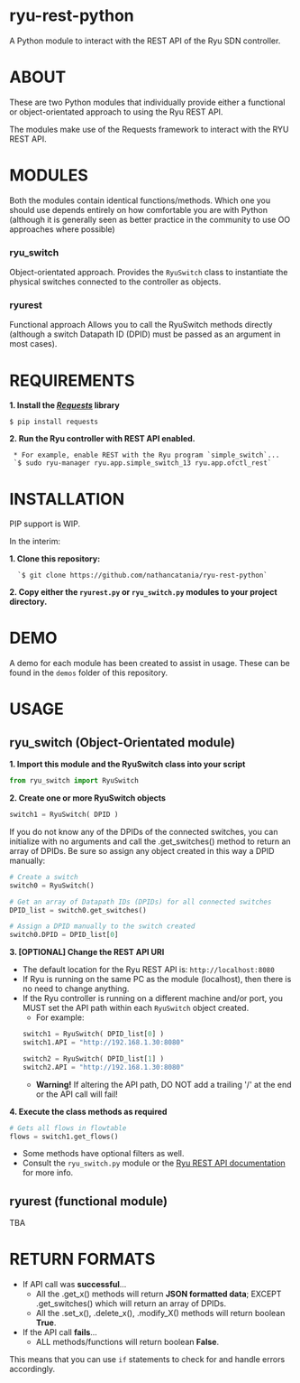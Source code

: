 # ryu-rest-python
A Python module to interact with the REST API of the Ryu SDN controller.

# ABOUT
These are two Python modules that individually provide either a functional or object-orientated approach to using the Ryu REST API.

The modules make use of the Requests framework to interact with the RYU REST API.

# MODULES
Both the modules contain identical functions/methods. Which one you should use depends entirely on how comfortable you are with Python (although it is generally seen as better practice in the community to use OO approaches where possible)
### ryu_switch
Object-orientated approach.
Provides the `RyuSwitch` class to instantiate the physical switches connected to the controller as objects.
### ryurest
Functional approach
Allows you to call the RyuSwitch methods directly (although a switch Datapath ID (DPID) must be passed as an argument in most cases).

# REQUIREMENTS
**1. Install the [*Requests*][requests] library**

   `$ pip install requests`


**2. Run the Ryu controller with REST API enabled.**

     * For example, enable REST with the Ryu program `simple_switch`...
     `$ sudo ryu-manager ryu.app.simple_switch_13 ryu.app.ofctl_rest`

# INSTALLATION
PIP support is WIP.

In the interim:

   **1. Clone this repository:**

      `$ git clone https://github.com/nathancatania/ryu-rest-python`

   **2. Copy either the `ryurest.py` or `ryu_switch.py` modules to your project directory.**

# DEMO
A demo for each module has been created to assist in usage.
These can be found in the `demos` folder of this repository.

# USAGE
## ryu_switch (Object-Orientated module)
**1. Import this module and the RyuSwitch class into your script**

   ```python
   from ryu_switch import RyuSwitch
   ```

**2. Create one or more RyuSwitch objects**

   ```python
   switch1 = RyuSwitch( DPID )
   ```
   If you do not know any of the DPIDs of the connected switches, you can initialize with no arguments and call the .get_switches() method to return an array of DPIDs. Be sure so assign any object created in this way a DPID manually:
   ```python
   # Create a switch
   switch0 = RyuSwitch()

   # Get an array of Datapath IDs (DPIDs) for all connected switches
   DPID_list = switch0.get_switches()

   # Assign a DPID manually to the switch created
   switch0.DPID = DPID_list[0]
   ```

**3. [OPTIONAL] Change the REST API URI**
   * The default location for the Ryu REST API is: `http://localhost:8080`
   * If Ryu is running on the same PC as the module (localhost), then there is no need to change anything.
   * If the Ryu controller is running on a different machine and/or port, you MUST set the API path within each `RyuSwitch` object created.
     * For example:
     ```python
     switch1 = RyuSwitch( DPID_list[0] )
     switch1.API = "http://192.168.1.30:8080"
     
     switch2 = RyuSwitch( DPID_list[1] )
     switch2.API = "http://192.168.1.30:8080"
     ```
     * **Warning!** If altering the API path, DO NOT add a trailing '/' at the end or the API call will fail!

**4. Execute the class methods as required**

   ```python
   # Gets all flows in flowtable
   flows = switch1.get_flows()
   ```
   * Some methods have optional filters as well.
   * Consult the `ryu_switch.py` module or the [Ryu REST API documentation][ryu_rest_docs] for more info.

## ryurest (functional module)
TBA



# RETURN FORMATS
* If API call was **successful**...
  * All the .get_x() methods will return **JSON formatted data**; EXCEPT .get_switches() which will return an array of DPIDs.
  * All the .set_x(), .delete_x(), .modify_X() methods will return boolean **True**.
* If the API call **fails**...
  * ALL methods/functions will return boolean **False**.

This means that you can use `if` statements to check for and handle errors accordingly.




[requests]: http://docs.python-requests.org/en/master/
[ryu_rest_docs]: http://ryu.readthedocs.io/en/latest/app/ofctl_rest.html
